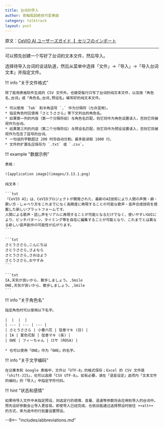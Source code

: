 ```yaml
---
title: 台词的导入
author: 夜輪風超絶技巧変奏曲
category: talktrack
layout: post
---
```

原文：[CeVIO AI ユーザーズガイド ┃ セリフのインポート](https://cevio.jp/guide/cevio_ai/talktrack/talk_04/)

---

可以预先创建一个写好了台词的文本文件，然后导入。

选择待导入台词的谈话轨道，然后从菜单中选择「文件」→「导入」→「导入台词文本」并指定文件。

!!! info "关于文件格式"

    除了能用表格软件生成的 CSV 文件外，也接受每行只写了台词的纯文本文件，以及按「角色名,台词」或「角色名,台词,预设名」编写好的纯文本文件。

    * 可以使用 `Tab` 和半角逗号 `,` 作为分隔符（允许混用）。
    * 指定角色时应使用「さとうささら」等下文列出的角色名。
    * 如果第一列的内容（第一个分隔符前）与角色名匹配，则它将作为角色设置读入，否则它将被视作为台词。
    * 如果第三列的内容（第二个分隔符后）与预设名匹配，则它将作为预设设置读入，否则它将被视作为包含了逗号的台词。
    * 一句话的字数超过 200 时将自动分割。最多能读取 1000 行。
    * 文件的扩展名应保存为 `.txt` 或 `.csv`。

!!! example "数据示例"

    表格：

    ![application image](images/3.13.1.png)

    纯文本：

    ```txt
    『CeVIO AI』は、CeVIOプロジェクトが開発された、最新のAI技術により人間の声質・癖・歌い方・しゃべり方をこれまでになく高精度に再現することの可能な歌声・音声合成技術を搭載した新しいプラットフォームです。
    人間による歌声・話し声をリアルに再現することが可能となるだけでなく、使いやすいGUIにより、ピッチパターン、タイミング等を自在に編集することが可能となり、これまでとは異なる新しい音声創作の可能性が広がります。
    ```

    ```txt
    さとうささら,こんにちは
    さとうささら,さよなら
    さとうささら,さおはよう
    さとうささら,おやすみ
    ```

    ```txt
    IA,天気が良いから、散歩しましょう。,Smile
    ONE,天気が良いから、散歩しましょう。,Smile
    ```

!!! info "关于角色名"

    指定角色时可以使用以下名字。

    |  |  |  |
    | --- | --- | --- |
    | さとうささら | 小春六花 | 弦巻マキ (日) |
    | IA | 夏色花梨 | 弦巻マキ (英) |
    | OИE | フィーちゃん | ロサ (ROSA) |
    
    * 也可以使用「ONE」作为「OИE」的名字。

!!! info "关于文字编码"

    在记事本和 Google 表格中，文件以「UTF-8」的格式保存；Excel 的 CSV 文件是「shift-JIS」，也可以选择「CSV UTF-8」。如有必要，请在「语音设定」选项内「文本文件的编码」的「导入」中指定字符代码。

!!! hint "状态和感情"

    如果待导入文件中未指定预设，则选定行的感情、音量、语速等参数将会应用到导入的台词中。预先设好参数会让导入更容易。即使导入已经完成，也依旧能通过选择预设时按住 ++alt++ 的方式，来为选中的行批量设置预设。

--8<-- "includes/abbreviations.md"
